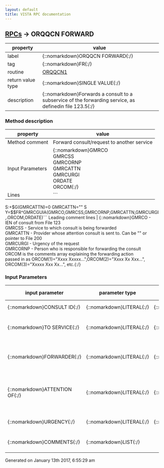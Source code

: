 ```yaml
---
layout: default
title: VISTA RPC documentation
---
```




## [RPCs](TableOfContent.md) &#8594; ORQQCN FORWARD 

 property | value 
--- | --- 
 label | {::nomarkdown}ORQQCN FORWARD{:/}
 tag | {::nomarkdown}FR{:/}
 routine | [ORQQCN1](http://code.osehra.org/dox/Routine_ORQQCN1_source.html)
 return value type | {::nomarkdown}SINGLE VALUE{:/}
 description | {::nomarkdown}Forwards a consult to a subservice of the forwarding service, as definedin file 123.5{:/}


### Method description

 property | value 
 --- | --- 
 Method comment | Forward consult/request to another service
 Input Parameters | {::nomarkdown}GMRCO<br/>GMRCSS<br/>GMRCORNP<br/>GMRCATTN<br/>GMRCURGI<br/>ORDATE<br/>ORCOM{:/}
 Lines | ```
 S:+$G(GMRCATTN)=0 GMRCATTN=""
 S Y=$$FR^GMRCGUIA(GMRCO,GMRCSS,GMRCORNP,GMRCATTN,GMRCURGI,.ORCOM,ORDATE)```
 Leading comment lines | {::nomarkdown}GMRCO - IEN of consult from File 123<br/>GMRCSS - Service to which consult is being forwarded<br/>GMRCATTN - Provider whose attention consult is sent to. Can be "" or pointer to File 200<br/>GMRCURGI - Urgency of the request<br/>GMRCORNP - Person who is responsible for forwarding the consult<br/>ORCOM is the comments array explaining the forwarding action<br/>passed in as ORCOM(1)="Xxxx Xxxxx...",ORCOM(2)="Xxxx Xx Xxx...", ORCOM(3)="Xxxxx Xxx Xx...", etc.{:/}

### Input Parameters

| input parameter | parameter type | maximum data length | required | description | 
| --- | --- | --- | --- | --- | 
| {::nomarkdown}CONSULT ID{:/} | {::nomarkdown}LITERAL{:/} | {::nomarkdown}16{:/} | {::nomarkdown}true{:/} | {::nomarkdown}Consult IEN from file 123{:/} | 
| {::nomarkdown}TO SERVICE{:/} | {::nomarkdown}LITERAL{:/} | {::nomarkdown}16{:/} | {::nomarkdown}true{:/} | {::nomarkdown}Service to which the consult is to be forwarded.  Pointer to file 123.5{:/} | 
| {::nomarkdown}FORWARDER{:/} | {::nomarkdown}LITERAL{:/} | {::nomarkdown}16{:/} | {::nomarkdown}true{:/} | {::nomarkdown}Person performing the forwarding action.  If null, defaults to user DUZ.Points to NEW PERSON file, #200.{:/} | 
| {::nomarkdown}ATTENTION OF{:/} | {::nomarkdown}LITERAL{:/} | {::nomarkdown}16{:/} |  | {::nomarkdown}Person to whose attention the consult is being forwarded in thedestination service.  Pointer to NEW PERSON file, #200.{:/} | 
| {::nomarkdown}URGENCY{:/} | {::nomarkdown}LITERAL{:/} | {::nomarkdown}16{:/} |  | {::nomarkdown}Urgency of the request, as defined in PROTOCOL file.{:/} | 
| {::nomarkdown}COMMENTS{:/} | {::nomarkdown}LIST{:/} |  |  | {::nomarkdown}Comments related to the forwarding action.{:/} | 




 Generated on January 13th 2017, 6:55:29 am